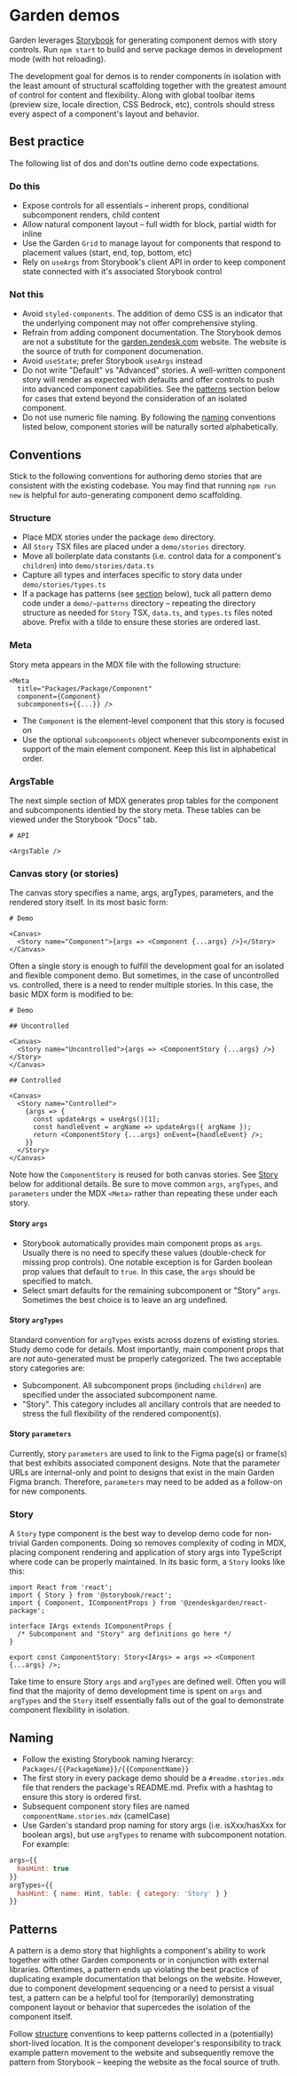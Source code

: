 # Garden demos

Garden leverages [Storybook](https://storybook.js.org/) for generating component
demos with story controls. Run `npm start` to build and serve package demos in
development mode (with hot reloading).

The development goal for demos is to render components in isolation with the
least amount of structural scaffolding together with the greatest amount of
control for content and flexibility. Along with global toolbar items (preview
size, locale direction, CSS Bedrock, etc), controls should stress every aspect
of a component's layout and behavior.

## Best practice

The following list of dos and don'ts outline demo code expectations.

### Do this

- Expose controls for all essentials – inherent props, conditional subcomponent
  renders, child content
- Allow natural component layout – full width for block, partial width for inline
- Use the Garden `Grid` to manage layout for components that respond to
  placement values (start, end, top, bottom, etc)
- Rely on `useArgs` from Storybook's client API in order to keep component state
  connected with it's associated Storybook control

### Not this

- Avoid `styled-components`. The addition of demo CSS is an indicator that the
  underlying component may not offer comprehensive styling.
- Refrain from adding component documentation. The Storybook demos are not a
  substitute for the [garden.zendesk.com](https://garden.zendesk.com/) website.
  The website is the source of truth for component documenation.
- Avoid `useState`; prefer Storybook `useArgs` instead
- Do not write "Default" vs "Advanced" stories. A well-written component story
  will render as expected with defaults and offer controls to push into advanced
  component capabilities. See the [patterns](#patterns) section below for cases
  that extend beyond the consideration of an isolated component.
- Do not use numeric file naming. By following the [naming](#naming) conventions
  listed below, component stories will be naturally sorted alphabetically.

## Conventions

Stick to the following conventions for authoring demo stories that are
consistent with the existing codebase. You may find that running `npm run new`
is helpful for auto-generating component demo scaffolding.

### Structure

- Place MDX stories under the package `demo` directory.
- All `Story` TSX files are placed under a `demo/stories` directory.
- Move all boilerplate data constants (i.e. control data for a component's
  `children`) into `demo/stories/data.ts`
- Capture all types and interfaces specific to story data under
  `demo/stories/types.ts`
- If a package has patterns (see [section](#patterns) below), tuck all pattern
  demo code under a `demo/~patterns` directory – repeating the directory structure
  as needed for `Story` TSX, `data.ts`, and `types.ts` files noted above. Prefix
  with a tilde to ensure these stories are ordered last.

### Meta

Story meta appears in the MDX file with the following structure:

```mdx
<Meta
  title="Packages/Package/Component"
  component={Component}
  subcomponents={{...}} />
```

- The `Component` is the element-level component that this story is focused on
- Use the optional `subcomponents` object whenever subcomponents exist in
  support of the main element component. Keep this list in alphabetical order.

### ArgsTable

The next simple section of MDX generates prop tables for the component and
subcomponents identied by the story meta. These tables can be viewed under the
Storybook "Docs" tab.

```mdx
# API

<ArgsTable />
```

### Canvas story (or stories)

The canvas story specifies a name, args, argTypes, parameters, and the rendered
story itself. In its most basic form:

```mdx
# Demo

<Canvas>
  <Story name="Component">{args => <Component {...args} />}</Story>
</Canvas>
```

Often a single story is enough to fulfill the development goal for an isolated
and flexible component demo. But sometimes, in the case of uncontrolled vs.
controlled, there is a need to render multiple stories. In this case, the basic
MDX form is modified to be:

```mdx
# Demo

## Uncontrolled

<Canvas>
  <Story name="Uncontrolled">{args => <ComponentStory {...args} />}</Story>
</Canvas>

## Controlled

<Canvas>
  <Story name="Controlled">
    {args => {
      const updateArgs = useArgs()[1];
      const handleEvent = argName => updateArgs({ argName });
      return <ComponentStory {...args} onEvent={handleEvent} />;
    }}
  </Story>
</Canvas>
```

Note how the `ComponentStory` is reused for both canvas stories. See
[Story](#story) below for additional details. Be sure to move common `args`,
`argTypes`, and `parameters` under the MDX `<Meta>` rather than repeating these
under each story.

#### Story `args`

- Storybook automatically provides main component props as `args`. Usually there
  is no need to specify these values (double-check for missing prop controls). One
  notable exception is for Garden boolean prop values that default to `true`. In
  this case, the `args` should be specified to match.
- Select smart defaults for the remaining subcomponent or "Story" `args`.
  Sometimes the best choice is to leave an arg undefined.

#### Story `argTypes`

Standard convention for `argTypes` exists across dozens of existing stories.
Study demo code for details. Most importantly, main component props that are
_not_ auto-generated must be properly categorized. The two acceptable story
categories are:

- Subcomponent. All subcomponent props (including `children`) are specified
  under the associated subcomponent name.
- "Story". This category includes all ancillary controls that are needed to
  stress the full flexibility of the rendered component(s).

#### Story `parameters`

Currently, story `parameters` are used to link to the Figma page(s) or frame(s)
that best exhibits associated component designs. Note that the parameter URLs
are internal-only and point to designs that exist in the main Garden Figma
branch. Therefore, `parameters` may need to be added as a follow-on for new
components.

### Story

A `Story` type component is the best way to develop demo code for non-trivial
Garden components. Doing so removes complexity of coding in MDX, placing
component rendering and application of story args into TypeScript where code can
be properly maintained. In its basic form, a `Story` looks like this:

```tsx
import React from 'react';
import { Story } from '@storybook/react';
import { Component, IComponentProps } from '@zendeskgarden/react-package';

interface IArgs extends IComponentProps {
  /* Subcomponent and "Story" arg definitions go here */
}

export const ComponentStory: Story<IArgs> = args => <Component {...args} />;
```

Take time to ensure Story `args` and `argTypes` are defined well. Often you will
find that the majority of demo development time is spent on `args` and
`argTypes` and the `Story` itself essentially falls out of the goal to
demonstrate component flexibility in isolation.

## Naming

- Follow the existing Storybook naming hierarcy:
  `Packages/{{PackageName}}/{{ComponentName}}`
- The first story in every package demo should be a `#readme.stories.mdx` file
  that renders the package's README.md. Prefix with a hashtag to ensure this story
  is ordered first.
- Subsequent component story files are named `componentName.stories.mdx`
  (camelCase)
- Use Garden's standard prop naming for story args (i.e. isXxx/hasXxx for
  boolean args), but use `argTypes` to rename with subcomponent notation. For
  example:

```js
args={{
  hasHint: true
}}
argTypes={{
  hasHint: { name: Hint, table: { category: 'Story' } }
}}
```

## Patterns

A pattern is a demo story that highlights a component's ability to work together
with other Garden components or in conjunction with external libraries.
Oftentimes, a pattern ends up violating the best practice of duplicating example
documentation that belongs on the website. However, due to component development
sequencing or a need to persist a visual test, a pattern can be a helpful tool
for (temporarily) demonstrating component layout or behavior that supercedes the
isolation of the component itself.

Follow [structure](#structure) conventions to keep patterns collected in a
(potentially) short-lived location. It is the component developer's
responsibility to track example pattern movement to the website and subsequently
remove the pattern from Storybook – keeping the website as the focal source of
truth.
